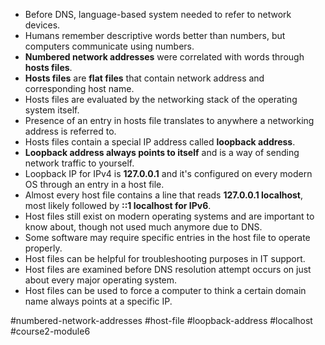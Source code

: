 -   Before DNS, language-based system needed to refer to network devices.
-   Humans remember descriptive words better than numbers, but computers communicate using numbers.
-   **Numbered network addresses** were correlated with words through **hosts files**.
-   **Hosts files** are **flat files** that contain network address and corresponding host name.
-   Hosts files are evaluated by the networking stack of the operating system itself.
-   Presence of an entry in hosts file translates to anywhere a networking address is referred to.
-   Hosts files contain a special IP address called **loopback address**.
-   **Loopback address always points to itself** and is a way of sending network traffic to yourself.
-   Loopback IP for IPv4 is **127.0.0.1** and it's configured on every modern OS through an entry in a host file.
-   Almost every host file contains a line that reads **127.0.0.1 localhost**, most likely followed by **::1 localhost for IPv6**.
-   Host files still exist on modern operating systems and are important to know about, though not used much anymore due to DNS.
-   Some software may require specific entries in the host file to operate properly.
-   Host files can be helpful for troubleshooting purposes in IT support.
-   Host files are examined before DNS resolution attempt occurs on just about every major operating system.
-   Host files can be used to force a computer to think a certain domain name always points at a specific IP.

#numbered-network-addresses #host-file #loopback-address #localhost #course2-module6 